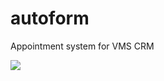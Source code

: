 # autoform
Appointment system for VMS CRM

![](http://s8.hostingkartinok.com/uploads/images/2017/06/cffea92918d76c7d6c4c1da06978afd1.png)
